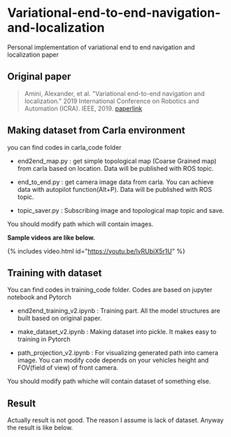 # Variational-end-to-end-navigation-and-localization

Personal implementation of variational end to end navigation and localization paper

## Original paper

> Amini, Alexander, et al. "Variational end-to-end navigation and localization." 2019 International Conference on Robotics and Automation (ICRA). IEEE, 2019.
> [paperlink](https://ieeexplore.ieee.org/stamp/stamp.jsp?arnumber=8793579)

## Making dataset from Carla environment

you can find codes in carla_code folder  

+ end2end_map.py : get simple topological map (Coarse Grained map) from carla based on location. Data will be published with ROS topic.
  
+ end_to_end.py : get camera image data from carla. You can achieve data with autopilot function(Alt+P). Data will be published with ROS topic.
  
+ topic_saver.py : Subscribing image and topological map topic and save.
  
You should modify path which will contain images.
  
**Sample videos are like below.**
  
{% includes video.html id="https://youtu.be/lvRUbiX5r1U" %} 
  
## Training with dataset

You can find codes in training_code folder. Codes are based on jupyter notebook and Pytorch
  
+ end2end_training_v2.ipynb : Training part. All the model structures are built based on original paper.
  
+ make_dataset_v2.ipynb : Making dataset into pickle. It makes easy to training in Pytorch
  
+ path_projection_v2.ipynb : For visualizing generated path into camera image. You can modify code depends on your vehicles height and FOV(field of view) of front camera.
  
You should modify path whiche will contain dataset of something else.

## Result

Actually result is not good. The reason I assume is lack of dataset. Anyway the result is like below.  
